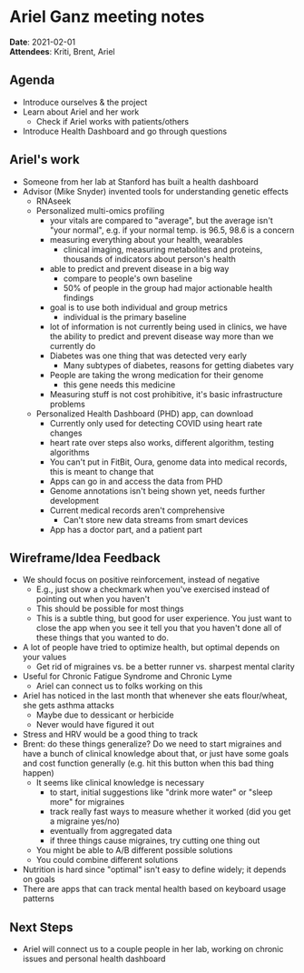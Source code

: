 # Ariel Ganz meeting notes

**Date**: 2021-02-01  
**Attendees**: Kriti, Brent, Ariel

## Agenda
- Introduce ourselves & the project
- Learn about Ariel and her work
    - Check if Ariel works with patients/others
- Introduce Health Dashboard and go through questions

## Ariel's work
- Someone from her lab at Stanford has built a health dashboard
- Advisor (Mike Snyder) invented tools for understanding genetic effects
    - RNAseek
    - Personalized multi-omics profiling
        - your vitals are compared to "average", but the average isn't "your normal", e.g. if your normal temp. is 96.5, 98.6 is a concern
        - measuring everything about your health, wearables
            - clinical imaging, measuring metabolites and proteins, thousands of indicators about person's health
        - able to predict and prevent disease in a big way
            - compare to people's own baseline
            - 50% of people in the group had major actionable health findings
        - goal is to use both individual and group metrics
            - individual is the primary baseline
        - lot of information is not currently being used in clinics, we have the ability to predict and prevent disease way more than we currently do
        - Diabetes was one thing that was detected very early
            - Many subtypes of diabetes, reasons for getting diabetes vary
        - People are taking the wrong medication for their genome
            - this gene needs this medicine
        - Measuring stuff is not cost prohibitive, it's basic infrastructure problems
    - Personalized Health Dashboard (PHD) app, can download
        - Currently only used for detecting COVID using heart rate changes
        - heart rate over steps also works, different algorithm, testing algorithms
        - You can't put in FitBit, Oura, genome data into medical records, this is meant to change that
        - Apps can go in and access the data from PHD
        - Genome annotations isn't being shown yet, needs further development
        - Current medical records aren't comprehensive
            - Can't store new data streams from smart devices
        - App has a doctor part, and a patient part

## Wireframe/Idea Feedback
- We should focus on positive reinforcement, instead of negative
    - E.g., just show a checkmark when you've exercised instead of pointing out when you haven't
    - This should be possible for most things
    - This is a subtle thing, but good for user experience. You just want to close the app when you see it tell you that you haven't done all of these things that you wanted to do.
- A lot of people have tried to optimize health, but optimal depends on your values
    - Get rid of migraines vs. be a better runner vs. sharpest mental clarity
- Useful for Chronic Fatigue Syndrome and Chronic Lyme
    - Ariel can connect us to folks working on this
- Ariel has noticed in the last month that whenever she eats flour/wheat, she gets asthma attacks
    - Maybe due to dessicant or herbicide
    - Never would have figured it out
- Stress and HRV would be a good thing to track
- Brent: do these things generalize? Do we need to start migraines and have a bunch of clinical knowledge about that, or just have some goals and cost function generally (e.g. hit this button when this bad thing happen)
    - It seems like clinical knowledge is necessary
        - to start, initial suggestions like "drink more water" or "sleep more" for migraines
        - track really fast ways to measure whether it worked (did you get a migraine yes/no)
        - eventually from aggregated data
        - if three things cause migraines, try cutting one thing out
    - You might be able to A/B different possible solutions
    - You could combine different solutions 
- Nutrition is hard since "optimal" isn't easy to define widely; it depends on goals
- There are apps that can track mental health based on keyboard usage patterns

## Next Steps
- Ariel will connect us to a couple people in her lab, working on chronic issues and personal health dashboard
